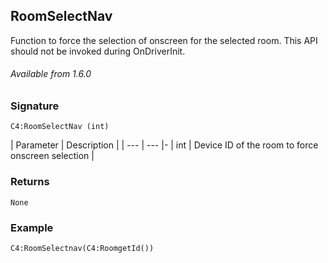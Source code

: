 ## RoomSelectNav

Function to force the selection of onscreen for the selected room. This API should not be invoked during OnDriverInit.

###### Available from 1.6.0


### Signature

`C4:RoomSelectNav (int)`


| Parameter | Description |
| --- | --- |-
| int | Device ID of the room to force onscreen selection |


### Returns

`None`


### Example

`C4:RoomSelectnav(C4:RoomgetId())`